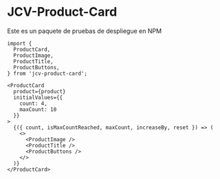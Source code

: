 # JCV-Product-Card

Este es un paquete de pruebas de despliegue en NPM

```
import {
  ProductCard,
  ProductImage,
  ProductTitle,
  ProductButtons,
} from 'jcv-product-card';

```

```
<ProductCard
  product={product}
  initialValues={{
    count: 4,
    maxCount: 10
  }}
>
  {({ count, isMaxCountReached, maxCount, increaseBy, reset }) => (
    <>
      <ProductImage />
      <ProductTitle />
      <ProductButtons />
    </>
  )}
</ProductCard>

```

```

```

